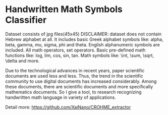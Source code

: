 # Handwritten Math Symbols Classifier

Dataset consists of jpg files(45x45)
DISCLAIMER: dataset does not contain Hebrew alphabet at all. It includes basic Greek alphabet symbols like: alpha, beta, gamma, mu, sigma, phi and theta.
English alphanumeric symbols are included.
All math operators, set operators.
Basic pre-defined math functions like: log, lim, cos, sin, tan.
Math symbols like: \int, \sum, \sqrt, \delta and more.

Due to the technological advances in recent years, paper scientific documents are used less and less. Thus, the trend in the scientific community to use digital documents has increased considerably. Among these documents, there are scientific documents and more specifically mathematics documents. So I give a tool, to research recognizing handwritten math language in variety of applications.

Detail more: https://github.com/XaiNano/CROHME_extractor
